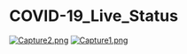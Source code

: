 # COVID-19_Live_Status
[![Capture2.png](https://i.postimg.cc/BnqgRwwP/Capture2.png)](https://postimg.cc/PPRYwKHd)
[![Capture1.png](https://i.postimg.cc/7ZychVtq/Capture1.png)](https://postimg.cc/dL4nS8Kf)
